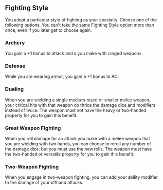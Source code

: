 ## Fighting Style
You adopt a particular style of fighting as your specialty.
Choose one of the following options.
You can't take the same Fighting Style option more than once, even if you later get to choose again.

### Archery
You gain a +1 bonus to attack and s you make with ranged weapons.

### Defense
While you are wearing armor, you gain a +1 bonus to AC.

### Dueling
When you are wielding a single medium-sized or smaller melee weapon, your critical hits with that weapon do thrice the damage dice and modifiers instead of twice.
The weapon must not have the heavy or two-handed property for you to gain this benefit.

### Great Weapon Fighting
When you roll damage for an attack you make with a melee weapon that you are wielding with two hands, you can choose to reroll any number of the damage dice; but you must use the new rolls.
The weapon must have the two-handed or versatile property for you to gain this benefit.

### Two-Weapon Fighting
When you engage in two-weapon fighting, you can add your ability modifier to the damage of your offhand attacks.

<!--

-<< CHANGES >>-
- archery
-> changed +2 accuracy to +1 damage +1 accuracy
- dueling
-> focuses on crit builds with lesser weapons than great weapons
- great weapon fighting
-> still favors greatswords, allows rerolls on 3's
-> viable for greataxes now, allows rerolls on 6's
- two-weapon fighting
-> offhand attack(s) is now plural

-<< TODO >>-
- check if offhand is proper words
- add other UA XGE etc proper fighting styles

-<< COMMENTARY >>-
- action surge 2 and extra attack 3 have been swapped
- this gives martial multiclasses more oomph, and gives fighter itself more consistant power a bit earlier
- multiclass spellcasters get less benefit from this, intentionally (they get enough goodies)

-->
